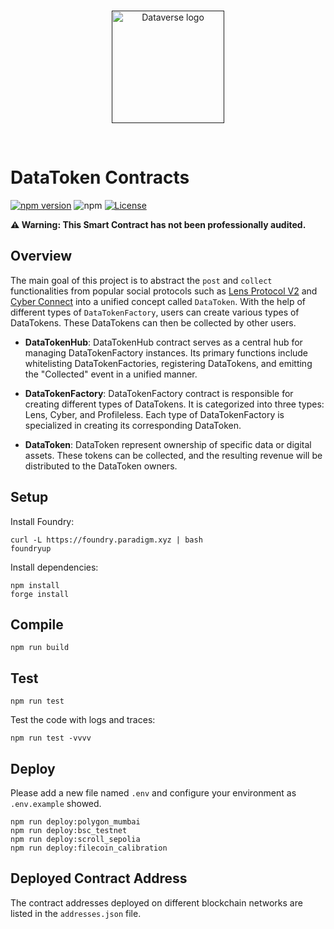 <br/>
<p align="center">
<a href=" " target="_blank">
<img src="https://bafybeifozdhcbbfydy2rs6vbkbbtj3wc4vjlz5zg2cnqhb2g4rm2o5ldna.ipfs.w3s.link/dataverse.svg" width="180" alt="Dataverse logo">
</a >
</p >
<br/>

# DataToken Contracts

[![npm version](https://img.shields.io/npm/v/@dataverse/datatoken-contracts.svg)](https://www.npmjs.com/package/@dataverse/datatoken-contracts)
![npm](https://img.shields.io/npm/dw/@dataverse/datatoken-contracts)
[![License](https://img.shields.io/npm/l/@dataverse/datatoken-contracts.svg)](https://github.com/dataverse-os/datatoken-contracts/blob/main/LICENSE.md)

**⚠️ Warning: This Smart Contract has not been professionally audited.**

## Overview

The main goal of this project is to abstract the `post` and `collect` functionalities from popular social protocols such as [Lens Protocol V2](https://github.com/lens-protocol/core) and [Cyber Connect](https://github.com/cyberconnecthq/cybercontracts) into a unified concept called `DataToken`. With the help of different types of `DataTokenFactory`, users can create various types of DataTokens. These DataTokens can then be collected by other users.

- **DataTokenHub**: DataTokenHub contract serves as a central hub for managing DataTokenFactory instances. Its primary functions include whitelisting DataTokenFactories, registering DataTokens, and emitting the "Collected" event in a unified manner.

- **DataTokenFactory**: DataTokenFactory contract is responsible for creating different types of DataTokens. It is categorized into three types: Lens, Cyber, and Profileless. Each type of DataTokenFactory is specialized in creating its corresponding DataToken.

- **DataToken**: DataToken represent ownership of specific data or digital assets. These tokens can be collected, and the resulting revenue will be distributed to the DataToken owners.

## Setup

Install Foundry:

```
curl -L https://foundry.paradigm.xyz | bash
foundryup
```

Install dependencies:

```
npm install
forge install
```

## Compile

```
npm run build
```

## Test

```
npm run test
```

Test the code with logs and traces:

```
npm run test -vvvv
```

## Deploy

Please add a new file named `.env` and configure your environment as `.env.example` showed.

```
npm run deploy:polygon_mumbai
npm run deploy:bsc_testnet
npm run deploy:scroll_sepolia
npm run deploy:filecoin_calibration
```

## Deployed Contract Address

The contract addresses deployed on different blockchain networks are listed in the `addresses.json` file.
